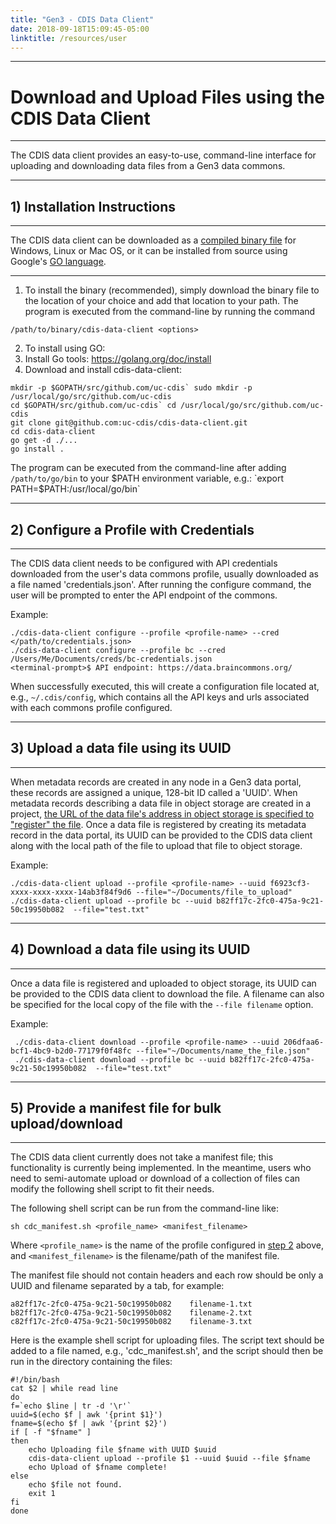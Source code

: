 ```yaml
---
title: "Gen3 - CDIS Data Client"
date: 2018-09-18T15:09:45-05:00
linktitle: /resources/user
---
```


* * *
# Download and Upload Files using the CDIS Data Client
* * *
The CDIS data client provides an easy-to-use, command-line interface for uploading and downloading data files from a Gen3 data commons.

* * *
## 1) Installation Instructions
* * *
The CDIS data client can be downloaded as a [compiled binary file](https://github.com/uc-cdis/cdis-data-client/releases) for Windows, Linux or Mac OS, or it can be installed from source using Google's [GO language](https://golang.org/dl/).
* * *
1) To install the binary (recommended), simply download the binary file to the location of your choice and add that location to your path. The program is executed from the command-line by running the command
```
/path/to/binary/cdis-data-client <options>
```

2) To install using GO:
  1) Install Go tools: https://golang.org/doc/install
  2) Download and install cdis-data-client:
```
mkdir -p $GOPATH/src/github.com/uc-cdis` sudo mkdir -p /usr/local/go/src/github.com/uc-cdis
cd $GOPATH/src/github.com/uc-cdis` cd /usr/local/go/src/github.com/uc-cdis
git clone git@github.com:uc-cdis/cdis-data-client.git
cd cdis-data-client
go get -d ./...
go install .
```
The program can be executed from the command-line after adding `/path/to/go/bin` to your $PATH environment variable, e.g.: `export PATH=$PATH:/usr/local/go/bin`

* * *
## 2) Configure a Profile with Credentials
* * *
The CDIS data client needs to be configured with API credentials downloaded from the user's data commons profile, usually downloaded as a file named 'credentials.json'. After running the configure command, the user will be prompted to enter the API endpoint of the commons.

Example:
```
./cdis-data-client configure --profile <profile-name> --cred </path/to/credentials.json>
./cdis-data-client configure --profile bc --cred /Users/Me/Documents/creds/bc-credentials.json
<terminal-prompt>$ API endpoint: https://data.braincommons.org/
```

When successfully executed, this will create a configuration file located at, e.g., `~/.cdis/config`, which contains all the API keys and urls associated with each commons profile configured.

* * *
## 3) Upload a data file using its UUID
* * *
When metadata records are created in any node in a Gen3 data portal, these records are assigned a unique, 128-bit ID called a 'UUID'.  When metadata records describing a data file in object storage are created in a project, [the URL of the data file's address in object storage is specified to "register" the file](/user-guide/data-contribution/#5-register-data-files-with-the-windmill-data-portal). Once a data file is registered by creating its metadata record in the data portal, its UUID can be provided to the CDIS data client along with the local path of the file to upload that file to object storage.

Example:
```
./cdis-data-client upload --profile <profile-name> --uuid f6923cf3-xxxx-xxxx-xxxx-14ab3f84f9d6 --file="~/Documents/file_to_upload"
./cdis-data-client upload --profile bc --uuid b82ff17c-2fc0-475a-9c21-50c19950b082  --file="test.txt"
```
* * *
## 4) Download a data file using its UUID
* * *
Once a data file is registered and uploaded to object storage, its UUID can be provided to the CDIS data client to download the file. A filename can also be specified for the local copy of the file with the `--file filename` option.

Example:
```
 ./cdis-data-client download --profile <profile-name> --uuid 206dfaa6-bcf1-4bc9-b2d0-77179f0f48fc --file="~/Documents/name_the_file.json"
 ./cdis-data-client download --profile bc --uuid b82ff17c-2fc0-475a-9c21-50c19950b082  --file="test.txt"
```


* * *
## 5) Provide a manifest file for bulk upload/download
* * *
The CDIS data client currently does not take a manifest file; this functionality is currently being implemented. In the meantime, users who need to semi-automate upload or download of a collection of files can modify the following shell script to fit their needs.

The following shell script can be run from the command-line like:
```
sh cdc_manifest.sh <profile_name> <manifest_filename>
```
Where `<profile_name>` is the name of the profile configured in [step 2](/appendices/cdis-data-client/#2-configure-a-profile-with-credentials) above, and `<manifest_filename>` is the filename/path of the manifest file.

The manifest file should not contain headers and each row should be only a UUID and filename separated by a tab, for example:
```
a82ff17c-2fc0-475a-9c21-50c19950b082	filename-1.txt
b82ff17c-2fc0-475a-9c21-50c19950b082	filename-2.txt
c82ff17c-2fc0-475a-9c21-50c19950b082	filename-3.txt
```
Here is the example shell script for uploading files. The script text should be added to a file named, e.g., 'cdc_manifest.sh', and the script should then be run in the directory containing the files:

```
#!/bin/bash
cat $2 | while read line
do
f=`echo $line | tr -d '\r'`
uuid=$(echo $f | awk '{print $1}')
fname=$(echo $f | awk '{print $2}')
if [ -f "$fname" ]
then
	echo Uploading file $fname with UUID $uuid
	cdis-data-client upload --profile $1 --uuid $uuid --file $fname
	echo Upload of $fname complete!
else
	echo $file not found.
	exit 1
fi
done
```
